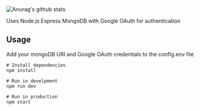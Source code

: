 ![Anurag's github stats](https://github-readme-stats.vercel.app/api?username=tilkofjin&show_icons=true&theme=gruvbox)


Uses Node.js Express MongoDB with Google OAuth for authentication

## Usage

Add your mongoDB URI and Google OAuth credentials to the config.env file

```
# Install dependencies
npm install

# Run in develpment
npm run dev

# Run in production
npm start
```
